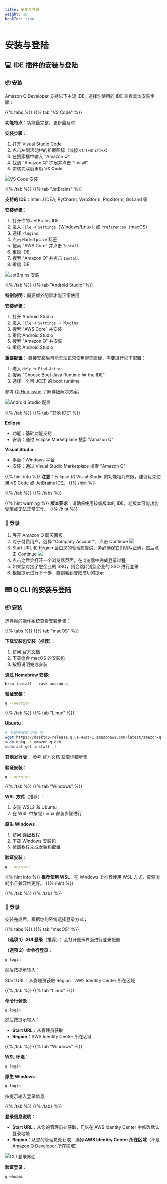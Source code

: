 ```yaml
---
title: 安装与登录
weight: 10
bookToc: true
---
```


# **安装与登陆**

## **💻 IDE 插件的安装与登陆**

### **📦 安装**

Amazon Q Developer 支持以下主流 IDE，选择你使用的 IDE 查看具体安装步骤：

{{% tabs %}}
{{% tab "VS Code" %}}

**功能特点**：功能最完整，更新最及时

**安装步骤**：

1. 打开 Visual Studio Code
2. 点击左侧活动栏的扩展图标（或按 `Ctrl+Shift+X`）
3. 在搜索框中输入 "Amazon Q"
4. 找到 "Amazon Q" 扩展并点击 "Install"
5. 安装完成后重启 VS Code

![VS Code 安装](/book-of-kiro/images/q_dev/vscode-install.png)

{{% /tab %}}
{{% tab "JetBrains" %}}

**支持的 IDE**：IntelliJ IDEA, PyCharm, WebStorm, PhpStorm, GoLand 等

**安装步骤**：

1. 打开你的 JetBrains IDE
2. 进入 `File` → `Settings`（Windows/Linux）或 `Preferences`（macOS）
3. 选择 `Plugins`
4. 点击 `Marketplace` 标签
5. 搜索 "AWS Core" 并点击 `Install`
6. 重启 IDE
7. 搜索 "Amazon Q" 并点击 `Install`
8. 重启 IDE

![JetBrains 安装](/book-of-kiro/images/q_dev/jetbrains-install.png)

{{% /tab %}}
{{% tab "Android Studio" %}}

**特别说明**：需要额外配置才能正常使用

**安装步骤**：

1. 打开 Android Studio
2. 进入 `File` → `Settings` → `Plugins`
3. 搜索 "AWS Core" 并安装
4. 重启 Android Studio
5. 搜索 "Amazon Q" 并安装
6. 重启 Android Studio

**重要配置**：
直接安装后可能无法正常使用聊天面板，需要进行以下配置：

1. 进入 `Help` → `Find Action`
2. 搜索 "Choose Boot Java Runtime for the IDE"
3. 选择一个带 JCEF 的 boot runtime

参考 [GitHub Issue](https://github.com/aws/aws-toolkit-jetbrains/issues/5048) 了解详细解决方案。

![Android Studio 配置](/book-of-kiro/images/q_dev/android_studio.png)

{{% /tab %}}
{{% tab "其他 IDE" %}}

**Eclipse**

- 功能：基础功能支持
- 安装：通过 Eclipse Marketplace 搜索 "Amazon Q"

**Visual Studio**

- 平台：Windows 平台
- 安装：通过 Visual Studio Marketplace 搜索 "Amazon Q"

{{% hint info %}}
**注意**：Eclipse 和 Visual Studio 的功能相对有限，建议优先使用 VS Code 或 JetBrains IDE。
{{% /hint %}}

{{% /tab %}}
{{% /tabs %}}

{{% hint warning %}}
**版本要求**：请确保使用较新版本的 IDE，老版本可能功能受限或无法正常工作。
{{% /hint %}}

### **🔐 登录**

1. 展开 Amazon Q 聊天面板
2. 对于付费用户，选择 "Company Account"，点击 Continue
   ![](/book-of-kiro/images/q_dev/company_account.png)
3. Start URL 和 Region 会由您的管理员提供，务必确保它们填写正确，然后点击 Continue
   ![](/book-of-kiro/images/q_dev/start_url.png)
4. 点击之后会打开一个浏览器页面，在浏览器中完成登录过程
5. 如果您对接了您企业的 SSO，则会跳转到您企业的 SSO 进行登录
6. 根据提示进行下一步，直到看到登陆成功的提示

## **⌨️ Q CLI 的安装与登陆**

### **📦 安装**

选择你的操作系统查看安装步骤：

{{% tabs %}}
{{% tab "macOS" %}}

**下载安装包安装（推荐）**：

1. 访问 [官方文档](https://docs.aws.amazon.com/amazonq/latest/qdeveloper-ug/command-line-installing.html)
2. 下载适合 macOS 的安装包
3. 按照说明完成安装

**通过 Homebrew 安装**:

```
brew install --cask amazon-q
```

**验证安装**：

```bash
q --version
```

{{% /tab %}}
{{% tab "Linux" %}}

**Ubuntu**：

```bash
# 下载并安装 deb 包
wget https://desktop-release.q.us-east-1.amazonaws.com/latest/amazon-q.deb
sudo dpkg -i amazon-q.deb
sudo apt-get install -f
```

**其他发行版**：
参考 [官方文档](https://docs.aws.amazon.com/amazonq/latest/qdeveloper-ug/command-line-installing.html) 获取详细步骤

**验证安装**：

```bash
q --version
```

{{% /tab %}}
{{% tab "Windows" %}}

**WSL 方式**（推荐）：

1. 安装 WSL2 和 Ubuntu
2. 在 WSL 中按照 Linux 安装步骤进行

**原生 Windows**：

1. 访问 [详细教程](https://amzn-chn.feishu.cn/docx/YI5xdNBtRozbjkx5H3McqRm5nNg)
2. 下载 Windows 安装包
3. 按照教程完成安装和配置

**验证安装**：

```cmd
q --version
```

{{% hint info %}}
**推荐使用 WSL**：在 Windows 上推荐使用 WSL 方式，资源消耗小且兼容性更好。
{{% /hint %}}

{{% /tab %}}
{{% /tabs %}}

### **🔐 登录**

安装完成后，根据你的系统选择登录方式：

{{% tabs %}}
{{% tab "macOS" %}}

**（选项 1）GUI 登录**（推荐）：
会打开图形界面进行登录配置

**（选项 2）命令行登录**：

```bash
q login
```

然后按提示输入：

Start URL：从管理员获取
Region：AWS Identity Center 所在区域

{{% /tab %}}
{{% tab "Linux" %}}

**命令行登录**：

```bash
q login
```

然后按提示输入：

- **Start URL**：从管理员获取
- **Region**：AWS Identity Center 所在区域

{{% /tab %}}
{{% tab "Windows" %}}

**WSL 环境**：

```bash
q login
```

**原生 Windows**：

```cmd
q login
```

按提示输入登录信息

{{% /tab %}}
{{% /tabs %}}

**登录信息说明**：

- **Start URL**：从您的管理员处获取，可以在 AWS Identity Center 中修改默认登录地址
- **Region**：从您的管理员处获取，选择 **AWS Identity Center 所在区域**（不是 Amazon Q Developer 所在区域）

![CLI 登录界面](/book-of-kiro/images/q_dev/cli-login.png)

**验证登录**：

```bash
q whoami
```
